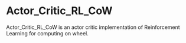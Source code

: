 # Actor_Critic_RL_CoW
Actor_Critic_RL_CoW is an actor critic implementation of Reinforcement Learning for computing on wheel.
